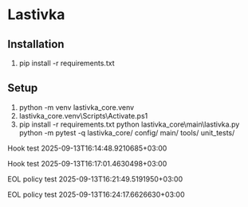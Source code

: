 ﻿# Lastivka
## Installation
1. pip install -r requirements.txt
## Setup
1) python -m venv lastivka_core\.venv
2) lastivka_core\.venv\Scripts\Activate.ps1
3) pip install -r requirements.txt
python lastivka_core\main\lastivka.py
python -m pytest -q
lastivka_core/
 config/
 main/
 tools/
  unit_tests/


Hook test 2025-09-13T16:14:48.9210685+03:00

Hook test 2025-09-13T16:17:01.4630498+03:00

EOL policy test 2025-09-13T16:21:49.5191950+03:00

EOL policy test 2025-09-13T16:24:17.6626630+03:00